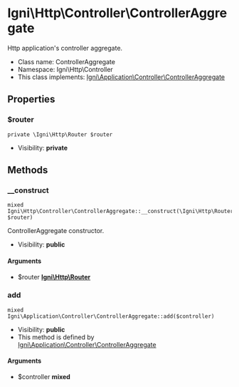 Igni\Http\Controller\ControllerAggregate
===============

Http application&#039;s controller aggregate.




* Class name: ControllerAggregate
* Namespace: Igni\Http\Controller
* This class implements: [Igni\Application\Controller\ControllerAggregate](Igni-Application-Controller-ControllerAggregate.md)




Properties
----------


### $router

    private \Igni\Http\Router $router





* Visibility: **private**


Methods
-------


### __construct

    mixed Igni\Http\Controller\ControllerAggregate::__construct(\Igni\Http\Router $router)

ControllerAggregate constructor.



* Visibility: **public**


#### Arguments
* $router **[Igni\Http\Router](Igni-Http-Router.md)**



### add

    mixed Igni\Application\Controller\ControllerAggregate::add($controller)





* Visibility: **public**
* This method is defined by [Igni\Application\Controller\ControllerAggregate](Igni-Application-Controller-ControllerAggregate.md)


#### Arguments
* $controller **mixed**


